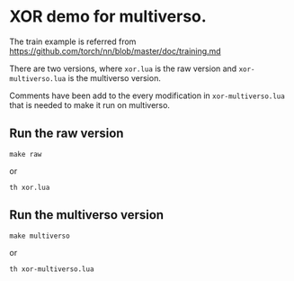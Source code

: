 # XOR demo for multiverso.

The train example is referred from
https://github.com/torch/nn/blob/master/doc/training.md

There are two versions, where `xor.lua` is the raw version and
`xor-multiverso.lua` is the multiverso version.

Comments have been add to the every modification in `xor-multiverso.lua` that is
needed to make it run on multiverso.

## Run the raw version
```
make raw
```
or
```
th xor.lua
```

## Run the multiverso version
```
make multiverso
```
or
```
th xor-multiverso.lua
```

